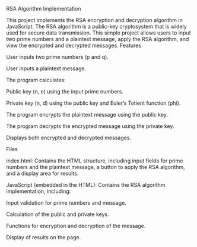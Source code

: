 RSA Algorithm Implementation

This project implements the RSA encryption and decryption algorithm in JavaScript. The RSA algorithm is a public-key cryptosystem that is widely used for secure data transmission. This simple project allows users to input two prime numbers and a plaintext message, apply the RSA algorithm, and view the encrypted and decrypted messages.
Features

User inputs two prime numbers (p and q).

User inputs a plaintext message.

The program calculates:

Public key (n, e) using the input prime numbers.

Private key (n, d) using the public key and Euler’s Totient function (phi).

The program encrypts the plaintext message using the public key.

The program decrypts the encrypted message using the private key.

Displays both encrypted and decrypted messages.


Files

index.html: Contains the HTML structure, including input fields for prime numbers and the plaintext message, a button to apply the RSA algorithm, and a display area for results.

JavaScript (embedded in the HTML): Contains the RSA algorithm implementation, including:

Input validation for prime numbers and message.

Calculation of the public and private keys.

Functions for encryption and decryption of the message.

Display of results on the page.
